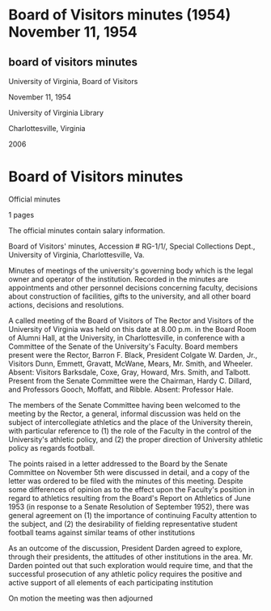 Board of Visitors minutes (1954) November 11, 1954
==================================================

board of visitors minutes
-------------------------

University of Virginia, Board of Visitors

November 11, 1954

University of Virginia Library

Charlottesville, Virginia

2006

Board of Visitors minutes
=========================

Official minutes

1 pages

The official minutes contain salary information.

Board of Visitors' minutes, Accession # RG-1/1/, Special Collections Dept., University of Virginia, Charlottesville, Va.

Minutes of meetings of the university's governing body which is the legal owner and operator of the institution. Recorded in the minutes are appointments and other personnel decisions concerning faculty, decisions about construction of facilities, gifts to the university, and all other board actions, decisions and resolutions.

A called meeting of the Board of Visitors of The Rector and Visitors of the University of Virginia was held on this date at 8.00 p.m. in the Board Room of Alumni Hall, at the University, in Charlottesville, in conference with a Committee of the Senate of the University's Faculty. Board members present were the Rector, Barron F. Black, President Colgate W. Darden, Jr., Visitors Dunn, Emmett, Gravatt, McWane, Mears, Mr. Smith, and Wheeler. Absent: Visitors Barksdale, Coxe, Gray, Howard, Mrs. Smith, and Talbott. Present from the Senate Committee were the Chairman, Hardy C. Dillard, and Professors Gooch, Moffatt, and Ribble. Absent: Professor Hale.

The members of the Senate Committee having been welcomed to the meeting by the Rector, a general, informal discussion was held on the subject of intercollegiate athletics and the place of the University therein, with particular reference to (1) the role of the Faculty in the control of the University's athletic policy, and (2) the proper direction of University athletic policy as regards football.

The points raised in a letter addressed to the Board by the Senate Committee on November 5th were discussed in detail, and a copy of the letter was ordered to be filed with the minutes of this meeting. Despite some differences of opinion as to the effect upon the Faculty's position in regard to athletics resulting from the Board's Report on Athletics of June 1953 (in response to a Senate Resolution of September 1952), there was general agreement on (1) the importance of continuing Faculty attention to the subject, and (2) the desirability of fielding representative student football teams against similar teams of other institutions

As an outcome of the discussion, President Darden agreed to explore, through their presidents, the attitudes of other institutions in the area. Mr. Darden pointed out that such exploration would require time, and that the successful prosecution of any athletic policy requires the positive and active support of all elements of each participating institution

On motion the meeting was then adjourned